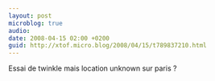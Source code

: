 ```yaml
---
layout: post
microblog: true
audio: 
date: 2008-04-15 02:00 +0200
guid: http://xtof.micro.blog/2008/04/15/t789837210.html
---
```

Essai de twinkle mais location unknown sur paris ?

